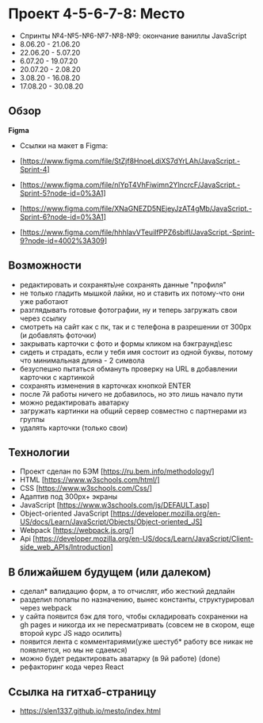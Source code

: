 # Проект 4-5-6-7-8: Место

- Спринты №4-№5-№6-№7-№8-№9: окончание ваниллы JavaScript
- 8.06.20 - 21.06.20
- 22.06.20 - 5.07.20
- 6.07.20 - 19.07.20
- 20.07.20 - 2.08.20
- 3.08.20 - 16.08.20
- 17.08.20 - 30.08.20

## Обзор

**Figma**

* Ссылки на макет в Figma:

- [https://www.figma.com/file/StZjf8HnoeLdiXS7dYrLAh/JavaScript.-Sprint-4]

- [https://www.figma.com/file/nlYpT4VhFiwimn2YlncrcF/JavaScript.-Sprint-5?node-id=0%3A1]

- [https://www.figma.com/file/XNaGNEZD5NEjeyJzAT4gMb/JavaScript.-Sprint-6?node-id=0%3A1]

- [https://www.figma.com/file/hhhIavVTeuilfPPZ6sbifl/JavaScript.-Sprint-9?node-id=4002%3A309]

## Возможности

- редактировать и сохранять\не сохранять данные "профиля"
- не только гладить мышкой лайки, но и ставить их потому-что они уже работают
- разглядывать готовые фотографии, ну и теперь загружать свои через ссылку
- смотреть на сайт как с пк, так и с телефона в разрешении от 300px (и добавлять фоточки)
- закрывать карточки с фото и формы кликом на бэкграунд\esc
- сидеть и страдать, если у тебя имя состоит из одной буквы, потому что минимальная длина - 2 символа
- безуспешно пытаться обмануть проверку на URL в добавлении карточки с картинкой
- сохранять изменения в карточках кнопкой ENTER
- после 7й работы ничего не добавилось, но это лишь начало пути
- можно редактировать аватарку
- загружать картинки на общий сервер совместно с партнерами из группы
- удалять карточки (только свои)

## Технологии

- Проект сделан по БЭМ [https://ru.bem.info/methodology/]
- HTML [https://www.w3schools.com/html/]
- CSS [https://www.w3schools.com/Css/]
- Адаптив под 300px+ экраны
- JavaScript [https://www.w3schools.com/js/DEFAULT.asp]
- Object-oriented JavaScript [https://developer.mozilla.org/en-US/docs/Learn/JavaScript/Objects/Object-oriented_JS]
- Webpack [https://webpack.js.org/]
- Api [https://developer.mozilla.org/en-US/docs/Learn/JavaScript/Client-side_web_APIs/Introduction]

## В ближайшем будущем (или далеком)

- сделал* валидацию форм, а то отчислят, ибо жесткий дедлайн
- разделил попапы по назначению, вынес константы, структурировал через webpack
- у сайта появится бэк для того, чтобы складировать сохраненки на gh pages и никогда их не пересматривать (совсем не в скором, еще второй курс JS надо осилить)
- появится лента с комментариями(уже шестуб* работу все никак не появляется, но мы не сдаемся)
- можно будет редактировать аватарку (в 9й работе) (done)
- рефакторинг кода через React

## Ссылка на гитхаб-страницу

- https://slen1337.github.io/mesto/index.html
